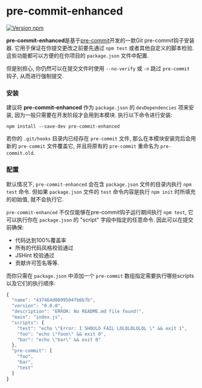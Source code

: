 # pre-commit-enhanced

[![Version npm][version]](http://browsenpm.org/package/pre-commit-enhanced)

[version]: https://img.shields.io/npm/v/pre-commit-enhanced.svg?style=flat-square

**pre-commit-enhanced**是基于[pre-commit](https://github.com/observing/pre-commit)开发的一款Git pre-commit钩子安装器. 它用于保证在你提交更改之前要先通过 `npm test` 或者其他自定义的脚本检验. 这些功能都可以方便的在你项目的 `package.json` 文件中配置.

但是别担心, 你仍然可以在提交文件时使用 `--no-verify` 或 `-n` 跳过 `pre-commit` 钩子, 从而进行强制提交.

### 安装

建议将 **pre-commit-enhanced** 作为 `package.json` 的 `devDependencies` 项来安装, 因为一般只需要在开发阶段才会用到本模块. 执行以下命令进行安装:

```
npm install --save-dev pre-commit-enhanced
```

若你的 `.git/hooks` 目录内已经存在 `pre-commit` 文件, 那么在本模块安装完后会用新的 `pre-commit` 文件覆盖它, 并且将原有的 `pre-commit` 重命名为 `pre-commit.old`.

### 配置

默认情况下, `pre-commit-enhanced` 会在含 `package.json` 文件的目录内执行 `npm test` 命令. 但如果 `package.json` 文件的 `test` 命令内容是执行 `npm init` 时所填充的初始值, 就不会执行它.

`pre-commit-enhanced` 不仅仅能够在pre-commit钩子运行期间执行 `npm test`, 它可以执行你在 `package.json` 的 "script" 字段中指定的任意命令. 因此可以在提交前确保:

- 代码达到100%覆盖率
- 所有的代码风格校验通过
- JSHint 校验通过
- 贡献许可签名等等.

而你只需在 `package.json` 中添加一个 `pre-commit` 数组指定需要执行哪些scripts以及它们的执行顺序:

```js
{
  "name": "437464d0899504fb6b7b",
  "version": "0.0.0",
  "description": "ERROR: No README.md file found!",
  "main": "index.js",
  "scripts": {
    "test": "echo \"Error: I SHOULD FAIL LOLOLOLOLOL \" && exit 1",
    "foo": "echo \"fooo\" && exit 0",
    "bar": "echo \"bar\" && exit 0"
  },
  "pre-commit": [
    "foo",
    "bar",
    "test"
  ]
}
```
